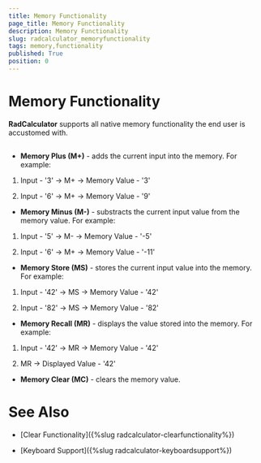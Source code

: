 ```yaml
---
title: Memory Functionality
page_title: Memory Functionality
description: Memory Functionality
slug: radcalculator_memoryfunctionality
tags: memory,functionality
published: True
position: 0
---
```


# Memory Functionality



__RadCalculator__ supports all native memory functionality the end user is accustomed with. 
		

## 

* __Memory Plus (M+)__ - adds the current input into the memory. For example:
				  

1. Input - '3' -> M+ -> Memory Value - '3'

1. Input - '6' -> M+ -> Memory Value - '9'

* __Memory Minus (M-)__ - substracts the current input value from the memory value. For example:
				  

1. Input - '5' -> M- -> Memory Value - '-5'

1. Input - '6' -> M+ -> Memory Value - '-11'

* __Memory Store (MS)__ - stores the current input value into the memory. For example:
				  

1. Input - '42' -> MS -> Memory Value - '42'

1. Input - '82' -> MS -> Memory Value - '82'

* __Memory Recall (MR)__ - displays the value stored into the memory. For example:
				  

1. Input - '42' -> MR -> Memory Value - '42'

1.  MR -> Displayed Value - '42'

* __Memory Clear (MC)__ - clears the memory value.
			  

# See Also

 * [Clear Functionality]({%slug radcalculator-clearfunctionality%})

 * [Keyboard Support]({%slug radcalculator-keyboardsupport%})
